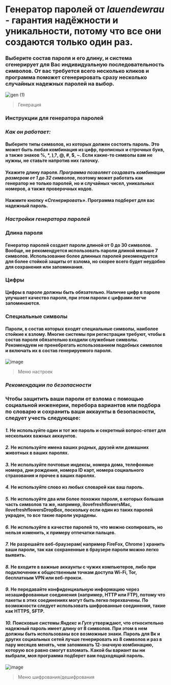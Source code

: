 # Генератор паролей от *lauendewrau* - гарантия надёжности и уникальности, потому что все они создаются только один раз.


### Выберите состав пароля и его длину, и система сгенерирует для Вас индивидуальную последовательность символов. От вас требуется всего несколько кликов и программа поможет сгенерировать сразу несколько случайных надежных паролей на выбор.

![gen (1)](https://user-images.githubusercontent.com/77196217/140972300-7baad657-92bc-4467-8c2f-1b404256f420.gif)
>Генерация


### Инструкции для генератора паролей

### *Как он работает:*

#### Выберите типы символов, из которых должен состоять пароль. Это может быть любая комбинация из цифр, прописных и строчных букв, а также знаков %, *, ),?, @, #, $, ~. Если какие-то символы вам не нужны, не ставьте напротив них галочку.

#### Укажите длину пароля. *Программа позволяет создавать комбинации размером от 1 до 32 символов*, поэтому может работать как генератор не только паролей, но и случайных чисел, уникальных номеров, а также проверочных кодов.

#### Нажмите кнопку «*Сгенерировать*». Программа подберет для вас надежный пароль.

### *Настройки генератора паролей*

### Длина пароля
#### Генератор паролей создает пароли длиной от 0 до 30 символов. Вообще, не рекомендуется использовать пароли длиной меньше 7 символов. Использование более длинных паролей рекомендуется для более стойкой защиты от взлома, но скорее всего будет неудобно для сохранения или запоминания.

### Цифры
#### Цифры в пароле должны быть обязательно. Наличие цифр в пароле улучшает качество пароля, при этом пароли с цифрами легче запоминаются.

### Специальные символы
#### Пароли, в состав которых входят специальные символы, наиболее стойкие к взлому. Многие системы при регистрации требуют, чтобы в состав пароля обязательно входили служебные символы. Рекомендуем не пренебрегать использованием подобных символов и включать их в состав генерируемого пароля.

![image](https://user-images.githubusercontent.com/77196217/140972539-39d56dda-1e5a-4446-9134-234d034d326b.png)
>Меню настроек

### *Рекомендации по безопасности*

### Чтобы защитить ваши пароли от взлома с помощью социальной инженерии, перебора вариантов или подбора по словарю и сохранить ваши аккаунты в безопасности, следует учесть следующее:

#### *1.* Не используйте один и тот же пароль и секретный вопрос-ответ для нескольких важных аккаунтов.

#### *2.* Не используйте имена ваших родных, друзей или домашних животных в ваших паролях.

#### *3.* Не используйте почтовые индексы, номера дома, телефонные номера, дни рождения, номера ID карт, номера социального страхования и прочее в ваших паролях.

#### *4.* Не используйте слово из любых словарей как ваш пароль.

#### *5.* Не используйте два или более похожих пароля, в которых большая часть символов та же, например, ilovefreshflowersMac, ilovefreshflowersDropBox, поскольку если один из таких паролей украден, то все такие пароли украдены.

#### *6.* Не используйте в качестве паролей то, что можно скопировать, но нельзя изменить, к примеру отпечатки пальцев.

#### *7.* Не разрешайте веб-браузерам( например FireFox, Chrome ) хранить ваши пароли, так как сохраненные в браузере пароли можно легко выявить.

#### *8.* Не входите в важные аккаунты с чужих компьютеров, либо при подключении к общественным точкам доступа Wi-Fi, Tor, бесплатным VPN или веб-прокси.

#### *9.* Не передавайте конфиденциальную информацию через незашифрованные соединения (например, HTTP или FTP), потому что пакеты в этих соединениях могут быть легко перехвачены. По возможности следует использовать шифрованные соединения, такие как HTTPS, SFTP.

#### *10.* Поисковые системы *Яндекс* и *Гугл* утверждают, что относительно надежный пароль имеет длину от 8 символов. При этом в нем должны быть использованы все возможные знаки. Пароль для Вк и других социальных сетей лучше генерировать из 8 символов и раз в пару месяцев менять, чем запоминать 12-значную комбинацию, которую все равно смогут взломать. Какой бы вариант вы ни выбрали, моя программа подберет вам подходящий пароль.

![image](https://user-images.githubusercontent.com/77196217/140972744-8740d9d1-8cd1-47c2-bd4e-cbc8f096060a.png)
>Меню шифрования/дешифрования
